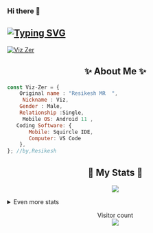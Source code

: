 ### Hi there 👋
## [![Typing SVG](https://readme-typing-svg.herokuapp.com?font=Lemon+milk&color=F7000&lines=Welcome+to+Viz-Zer+Official+GitHub+AC;Follow+Me+Now)](https://git.io/typing-svg)
<p align="left"> <a href="https://twitter.com/viz_zer_" target="blank"><img src="https://img.shields.io/twitter/follow/viz_zer_?logo=twitter&style=for-the-badge" alt="Viz Zer" /></a> </p>
<h2 align="center"> ✨ About Me ✨</h2>

```js
const Viz-Zer = {
    Original name : "Resikesh MR  ",
     Nickname : Viz,
    Gender : Male,
    Relationship :Single,
     Mobile OS: Android 11 ,
   Coding Software: {
       Mobile: Squircle IDE,
       Computer: VS Code
    },
}; //by,Resikesh
```
  


<h2 align="center"> 🚀 My Stats 🚀</h2>
<p align="center">
<img src="(https://github-readme-streak-stats.herokuapp.com?user=RESIKESH&theme=dark&date_format=M%20j%5B%2C%20Y%5D)">
</p>
<details>
  <summary>
      Even more stats
  </summary>
  <p align="center">
    <img src="(https://github-profile-trophy.vercel.app/?username=RESIKESH&theme=onedark)">
    <img src="(https://github-readme-stats.vercel.app/api?username=RESIKESH&show_icons=true&theme=radical)">
  </p>
</details>
<p align="center"> 
  Visitor count<br>
  <img src="https://profile-counter.glitch.me/Viz-Zer/count.svg" />
</p>
